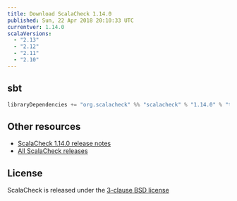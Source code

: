 ```yaml
---
title: Download ScalaCheck 1.14.0
published: Sun, 22 Apr 2018 20:10:33 UTC
currentver: 1.14.0
scalaVersions:
  - "2.13"
  - "2.12"
  - "2.11"
  - "2.10"
---
```

## sbt

```scala
libraryDependencies += "org.scalacheck" %% "scalacheck" % "1.14.0" % "test"
```

## Other resources

- [ScalaCheck 1.14.0 release notes](https://github.com/rickynils/scalacheck/tree/1.14.0/RELEASE.markdown)
- [All ScalaCheck releases](../releases.html)


## License

ScalaCheck is released under the [3-clause BSD license](https://github.com/rickynils/scalacheck/tree/1.14.0/LICENSE)
